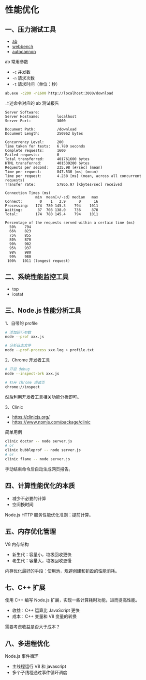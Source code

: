 # 性能优化

## 一、压力测试工具

- [ab](http://httpd.apache.org/docs/2.0/programs/ab.html)
- [webbench](http://home.tiscali.cz/~cz210552/webbench.html)
- [autocannon](https://www.npmjs.com/package/autocannon)

ab 常用参数
- `-c` 并发数
- `-n` 请求次数
- `-t` 请求时间（单位：秒）

```bash
ab.exe -c200 -n1600 http://localhost:3000/download
```

上述命令对应的 ab 测试报告

```http
Server Software:
Server Hostname:        localhost
Server Port:            3000

Document Path:          /download
Document Length:        250962 bytes

Concurrency Level:      200
Time taken for tests:   6.780 seconds
Complete requests:      1600
Failed requests:        0
Total transferred:      401761600 bytes
HTML transferred:       401539200 bytes
Requests per second:    235.98 [#/sec] (mean)
Time per request:       847.530 [ms] (mean)
Time per request:       4.238 [ms] (mean, across all concurrent requests)
Transfer rate:          57865.97 [Kbytes/sec] received

Connection Times (ms)
              min  mean[+/-sd] median   max
Connect:        0    1   2.9      0      16
Processing:   174  780 145.3    794    1011
Waiting:       37  708 138.0    736     870
Total:        174  780 145.4    794    1011

Percentage of the requests served within a certain time (ms)
  50%    794
  66%    823
  75%    855
  80%    870
  90%    902
  95%    937
  98%    980
  99%    980
 100%   1011 (longest request)
```

## 二、系统性能监控工具

- top
- iostat

## 三、Node.js 性能分析工具

1、自带的 profile

```bash
# 添加运行参数
node --prof xxx.js

# 分析日志文件
node --prof-process xxx.log > profile.txt
```

2、Chrome 开发者工具

```bash
# 开启 debug
node --inspect-brk xxx.js

# 打开 chrome 调试页
chrome://inspect
```

然后利用开发者工具相关功能分析即可。

3、Clinic

- <https://clinicjs.org/>
- <https://www.npmjs.com/package/clinic>

简单用例

```bash
clinic doctor -- node server.js
# or
clinic bubbleprof -- node server.js
# or
clinic flame -- node server.js
```

手动结束命令后自动生成网页报告。

## 四、计算性能优化的本质

- 减少不必要的计算
- 空间换时间

Node.js HTTP 服务性能优化准则：提前计算。

## 五、内存优化管理

V8 内存结构
- 新生代：容量小，垃圾回收更快
- 老生代：容量大，垃圾回收更慢

内存优化最好的手段：使用池，规避创建和销毁的性能消耗。

## 七、C++ 扩展

使用 C++ 编写 Node.js 扩展，实现一些计算耗时功能，进而提高性能。

- 收益：C++ 运算比 JavaScript 更快
- 成本：C++ 变量和 V8 变量的转换

需要考虑收益是否大于成本？

## 八、多进程优化

Node.js 事件循环
- 主线程运行 V8 和 javascript
- 多个子线程通过事件循环调度
